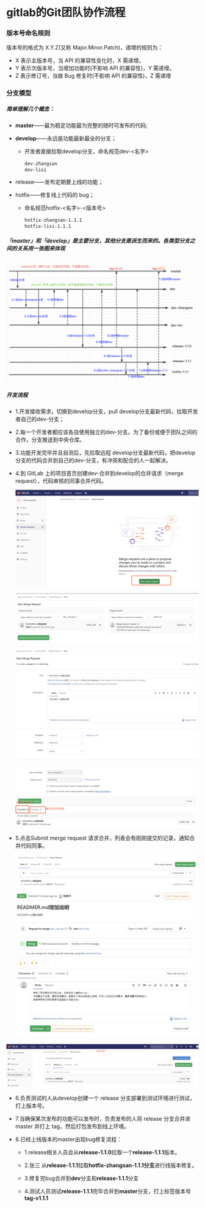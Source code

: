 # gitlab的Git团队协作流程

### 版本号命名规则

版本号的格式为 X.Y.Z(又称 Major.Minor.Patch)，递增的规则为：

- X 表示主版本号，当 API 的兼容性变化时，X 需递增。
- Y 表示次版本号，当增加功能时(不影响 API 的兼容性)，Y 需递增。
- Z 表示修订号，当做 Bug 修复时(不影响 API 的兼容性)，Z 需递增



### 分支模型

##### 简单理解几个概念：

- **master**——最为稳定功能最为完整的随时可发布的代码;

- **develop**——永远是功能最新最全的分支；

  - 开发者直接拉取develop分支，命名规范dev-<名字>

    ```
    dev-zhangsan
    dev-lisi
    ```

- release——发布定期要上线的功能；

- hotfix——修复线上代码的 bug；

  - 命名规范hotfix-<名字>-<版本号>

    ```
    hotfix-zhangsan-1.1.1
    hotfix-lisi-1.1.1
    ```

##### 「master」和「develop」是主要分支，其他分支是派生而来的。各类型分支之间的关系用一张图来体现

<img src="/static/git/images/image-20200601111911505.png" alt="image-20200601111911505" style="zoom:50%;" />



##### 开发流程

- 1.开发接收需求，切换到develop分支，pull develop分支最新代码，拉取开发者自己的dev-<name>分支；

- 2.每一个开发者都应该各自使用独立的dev-<name>分支。为了备份或便于团队之间的合作，分支推送到中央仓库。

- 3.功能开发完毕并且自测后，先拉取远程 develop分支最新代码，把develop分支的代码合并到自己的dev-<name>分支，有冲突和配合的人一起解决。

- 4.到 GitLab 上的项目首页创建dev-<name>合并到develop的合并请求（merge request），代码审核的同事合并代码。

  ![image-20200601094715500](/static/git/images/image-20200601094715500.png)

  <img src="/static/git/images/image-20200601095349289.png" alt="image-20200601095349289" style="zoom:50%;" />

  ![image-20200601095457993](/static/git/images/image-20200601095457993.png)

  <img src="/static/git/images/image-20200601095651197.png" alt="image-20200601095651197" style="zoom:50%;" />

- 5.点击Submit merge request 请求合并，列表会有刚刚提交的记录，通知合并代码同事。

  <img src="/static/git/images/image-20200601095939200.png" alt="image-20200601095939200" style="zoom:50%;" />

  <img src="/static/git/images/image-20200601100408725.png" alt="image-20200601100408725" style="zoom:50%;" />

<img src="/static/git/images/image-20200601100534187.png" alt="image-20200601100534187" style="zoom:50%;" />

- 6.负责测试的人从develop创建一个 release 分支部署到测试环境进行测试，打上版本号。

- 7.当确保某次发布的功能可以发布时，负责发布的人将 release 分支合并进 master 并打上 tag，然后打包发布到线上环境。

- 8.已经上线版本的master出现bug修复流程：

  - 1.release相关人员会从**release-1.1.0**拉取一个**release-1.1.1**版本。

  - 2.张三 从**release-1.1.1**拉取**hotfix-zhangsan-1.1.1分支**进行线版本修复。

  - 3.修复完bug合并到**dev**分支和**release-1.1.1**分支

  - 4.测试人员测试**release-1.1.1**完毕合并到**master**分支，打上标签版本号**tag-v1.1.1**

    


